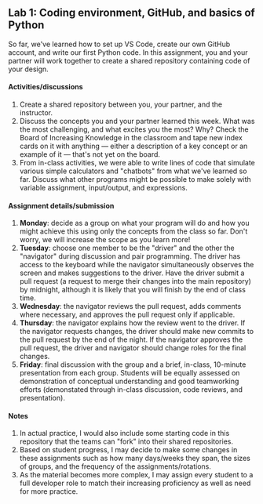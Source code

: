 ## Lab 1: Coding environment, GitHub, and basics of Python
So far, we've learned how to set up VS Code, create our own GitHub account, and write our first Python code. In this assignment, you and your partner will work together to create a shared repository containing code of your design.

#### Activities/discussions
1. Create a shared repository between you, your partner, and the instructor.
2. Discuss the concepts you and your partner learned this week. What was the most challenging, and what excites you the most? Why? Check the Board of Increasing Knowledge in the classroom and tape new index cards on it with anything — either a description of a key concept or an example of it — that's not yet on the board.
3. From in-class activities, we were able to write lines of code that simulate various simple calculators and "chatbots" from what we've learned so far. Discuss what other programs might be possible to make solely with variable assignment, input/output, and expressions.

#### Assignment details/submission
1. **Monday**: decide as a group on what your program will do and how you might achieve this using only the concepts from the class so far. Don't worry, we will increase the scope as you learn more!
2. **Tuesday**: choose one member to be the "driver" and the other the "navigator" during discussion and pair programming. The driver has access to the keyboard while the navigator simultaneously observes the screen and makes suggestions to the driver. Have the driver submit a pull request (a request to merge their changes into the main repository) by midnight, although it is likely that you will finish by the end of class time.
3. **Wednesday**: the navigator reviews the pull request, adds comments where necessary, and approves the pull request only if applicable.
4. **Thursday**: the navigator explains how the review went to the driver. If the navigator requests changes, the driver should make new commits to the pull request by the end of the night. If the navigator approves the pull request, the driver and navigator should change roles for the final changes.
5. **Friday**: final discussion with the group and a brief, in-class, 10-minute presentation from each group. Students will be equally assessed on demonstration of conceptual understanding and good teamworking efforts (demonstated through in-class discussion, code reviews, and presentation).



#### Notes
1. In actual practice, I would also include some starting code in this repository that the teams can "fork" into their shared repositories.
2. Based on student progress, I may decide to make some changes in these assignments such as how many days/weeks they span, the sizes of groups, and the frequency of the assignments/rotations.
3. As the material becomes more complex, I may assign every student to a full developer role to match their increasing proficiency as well as need for more practice.
